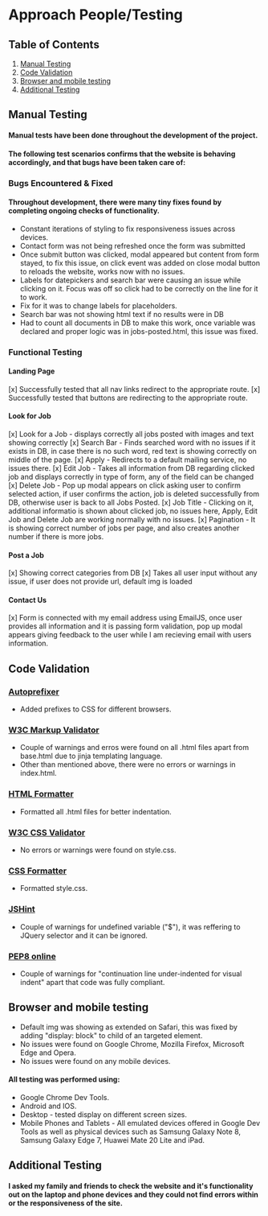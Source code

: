 # Approach People/Testing

## Table of Contents
1. [Manual Testing](#manual-testing)
2. [Code Validation](#code-validation)
3. [Browser and mobile testing](#browser-and-mobile-testing)
4. [Additional Testing](#additional-testing)
## Manual Testing
#### Manual tests have been done throughout the development of the project.
#### The following test scenarios confirms that the website is behaving accordingly, and that bugs have been taken care of:
### Bugs Encountered & Fixed
#### Throughout development, there were many tiny fixes found by completing ongoing checks of functionality.
* Constant iterations of styling to fix responsiveness issues across devices.
* Contact form was not being refreshed once the form was submitted
 * Once submit button was clicked, modal appeared but content from form stayed, to fix this issue, on click event was added on close modal button to reloads the website, works now with no issues.
* Labels for datepickers and search bar were causing an issue while clicking on it. Focus was off so click had to be correctly on the line for it to work.
 * Fix for it was to change labels for placeholders.
* Search bar was not showing html text if no results were in DB
 * Had to count all documents in DB to make this work, once variable was declared and proper logic was in jobs-posted.html, this issue was fixed.
### Functional Testing
#### Landing Page
[x] Successfully tested that all nav links redirect to the appropriate route.
[x] Successfully tested that buttons are redirecting to the appropriate route.
#### Look for Job
[x] Look for a Job - displays correctly all jobs posted with images and text showing correctly
[x] Search Bar - Finds searched word with no issues if it exists in DB, in case there is no such word, red text is showing correctly on middle of the page.
[x] Apply - Redirects to a default mailing service, no issues there.
[x] Edit Job - Takes all information from DB regarding clicked job and displays correctly in type of form, any of the field can be changed
[x] Delete Job - Pop up modal appears on click asking user to confirm selected action, if user confirms the action, job is deleted successfully from DB, otherwise user is back to all Jobs Posted.
[x] Job Title - Clicking on it, additional informatio is shown about clicked job, no issues here, Apply, Edit Job and Delete Job are working normally with no issues.
[x] Pagination - It is showing correct number of jobs per page, and also creates another number if there is more jobs.
#### Post a Job
[x] Showing correct categories from DB
[x] Takes all user input without any issue, if user does not provide url, default img is loaded
#### Contact Us
[x] Form is connected with my email address using EmailJS, once user provides all information and it is passing form validation, pop up modal appears giving feedback to the user while I am recieving email with users information.
## Code Validation
### [Autoprefixer](https://autoprefixer.github.io/)
+ Added prefixes to CSS for different browsers.
### [W3C Markup Validator](https://validator.w3.org/#validate_by_input)
+ Couple of warnings and erros were found on all .html files apart from base.html due to jinja templating language.
+ Other than mentioned above, there were no errors or warnings in index.html.
### [HTML Formatter](https://webformatter.com/html)
+ Formatted all .html files for better indentation.
### [W3C CSS Validator](https://validator.w3.org/)
+ No errors or warnings were found on style.css.
### [CSS Formatter](https://www.cleancss.com/css-beautify/)
+ Formatted style.css.
### [JSHint](https://jshint.com/) 
+ Couple of warnings for undefined variable ("$"), it was reffering to JQuery selector and it can be ignored.
### [PEP8 online](http://pep8online.com/)
+ Couple of warnings for "continuation line under-indented for visual indent" apart that code was fully compliant.
## Browser and mobile testing
+ Default img was showing as extended on Safari, this was fixed by adding "display: block" to child of an targeted element.
+ No issues were found on Google Chrome, Mozilla Firefox, Microsoft Edge and Opera.
+ No issues were found on any mobile devices.
#### All testing was performed using:
+ Google Chrome Dev Tools.
+ Android and IOS. 
+ Desktop - tested display on different screen sizes.
+ Mobile Phones and Tablets - All emulated devices offered in Google Dev Tools as well as physical devices such as Samsung Galaxy Note 8, Samsung Galaxy Edge 7, Huawei Mate 20 Lite and iPad.
## Additional Testing
#### I asked my family and friends to check the website and it's functionality out on the laptop and phone devices and they could not find errors within or the responsiveness of the site.